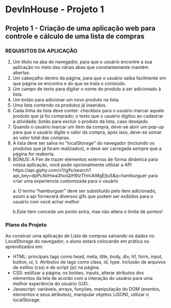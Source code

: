 <h1> DevInHouse - Projeto 1</h1>

<h2> Projeto 1 - Criação de uma aplicação web para controle e cálculo de uma lista de compras</h2>

<h3> REQUISITOS DA APLICAÇÃO</h3>

<ol>
  <li>Um título na aba do navegador, para que o usuário encontre a sua aplicação no meio das várias abas que constantemente mantém abertas.</li>
  <li>Um cabeçalho dentro da página, para que o usuário saiba facilmente em que página se encontra e do que se trata o conteúdo.</li>
  <li>Um campo de texto para digitar o nome do produto a ser adicionado à lista.</li>
  <li>Um botão para adicionar um novo produto na lista.</li>
  <li>Uma lista contendo os produtos já inseridos.</li>
  <li>Cada linha da lista deve conter: checkbox para o usuário marcar aquele produto que já foi comprado; o texto que o usuário digitou ao cadastrar a atividade; botão para excluir o produto da lista, caso desejado.</li>
  <li>Quando o usuário marcar um item da compra, deve-se abrir um pop-up para que o usuário digite o valor da compra, após isso, deve-se somar ao valor total das compras.</li>
  <li>A lista deve ser salva no "localStorage" do navegador (incluindo os produtos que já foram realizados), e deve ser carregada sempre que a página for reaberta.</li>
  <li>BÔNUS:  A Fim de trazer elementos externos de forma dinâmica para nossa aplicação, você pode opcionalmente  utilizar a API https://api.giphy.com/v1/gifs/search?api_key=dpPu1kIHwa3fxoQiH9lzTfmUkMgEjtuS&q=hamburguer para criar uma experiencia customizada para o usuário 
    <p> a. O termo “hamburguer” deve ser substituído pelo item  adicionado, assim a api fornecerá diversos gifs que podem ser exibidos para o usuário com você achar melhor</p>
    <p> b.Este item concede um ponto extra, mas não altera o limite de pontos!</p>
  
  </li>
</ol>

<h3> Plano do Projeto </h3>
<p>Ao construir uma aplicação de Lista de compras salvando os dados no LocalStorage do navegador, o aluno estará colocando em prática os aprendizados em:</p>
<ul><li>HTML: principais tags como head, meta, title, body, div, h1, form, input, button, ul, li. Atributos de tags como class, id, type. Inclusão de arquivos de estilos (css) e de script (js) na página.</li>
    <li>CSS: estilizar a página, os botões, inputs, alterar atributos dos elementos da tela de acordo com a interação do usuário para uma melhor experiência do usuário (UX).</li>
    <li>Javascript: variáveis, arrays, funções, manipulação do DOM (eventos, elementos e seus atributos), manipular objetos (JSON), utilizar o localStorage.</li>
  
</ul>

